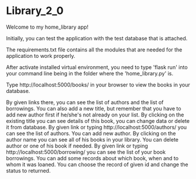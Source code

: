 # Library_2_0

Welcome to my home_library app!

Initially, you can test the application with the test database that is attached.

The requirements.txt file contains all the modules that are needed for the application to work properly.

After activate installed virtual environment, you need to type 'flask run' into your command line being in the folder where the 'home_library.py' is.

Type http://localhost:5000/books/ in your browser to view the books in your database.

By given links there, you can see the list of authors and the list of borrowings.
You can also add a new title, but remember that you have to add new author first if he/she's not already on your list.
By clicking on the existing title you can see details of this book, you can change data or delete it from database.
By given link or typing http://localhost:5000/authors/ you can see the list of authors.
You can add new author.
By clicking on the author name you can see all of his books in your library. You can delete author or one of his book if needed.
By given link or typing http://localhost:5000/borrowing/ you can see the list of your book borrowings.
You can add some records about which book, when and to whom it was loaned.
You can choose the record of given id and change the status to returned.
